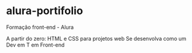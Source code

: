 # alura-portifolio

Formação front-end - Alura

A partir do zero: HTML e CSS para projetos web
Se desenvolva como um Dev em T em Front-end
